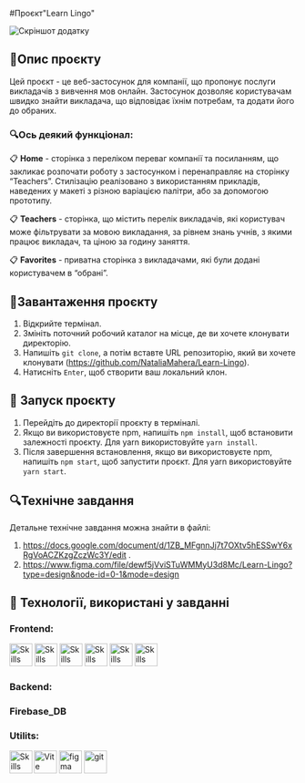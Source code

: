 #Проєкт"Learn Lingo"

![Скріншот додатку]()

## 📝Опис проєкту

Цей проєкт - це веб-застосунок для компанії, що пропонує послуги викладачів з
вивчення мов онлайн. Застосунок дозволяє користувачам швидко знайти викладача,
що відповідає їхнім потребам, та додати його до обраних.

### 🔍Ось деякий функціонал:

📋 **Home** - cторінка з переліком переваг компанії та посиланням, що закликає
розпочати роботу з застосунком і перенаправляє на сторінку “Teachers”.
Стилізацію реалізовано з використанням прикладів, наведених у макеті з різною
варіацією палітри, або за допомогою прототипу.

📋 **Teachers** - cторінка, що містить перелік викладачів, які користувач може
фільтрувати за мовою викладання, за рівнем знань учнів, з якими працює викладач,
та ціною за годину заняття.

📋 **Favorites** - приватна сторінка з викладачами, які були додані користувачем
в “обрані”.

## 🎯Завантаження проєкту

1. Відкрийте термінал.
2. Змініть поточний робочий каталог на місце, де ви хочете клонувати директорію.
3. Напишіть `git clone`, а потім вставте URL репозиторію, який ви хочете
   клонувати (https://github.com/NataliaMahera/Learn-Lingo).
4. Натисніть `Enter`, щоб створити ваш локальний клон.

## 🎯 Запуск проєкту

1. Перейдіть до директорії проєкту в терміналі.
2. Якщо ви використовуєте npm, напишіть `npm install`, щоб встановити залежності
   проєкту. Для yarn використовуйте `yarn install`.
3. Після завершення встановлення, якщо ви використовуєте npm, напишіть
   `npm start`, щоб запустити проєкт. Для yarn використовуйте `yarn start`.

## 🔍Технічне завдання

Детальне технічне завдання можна знайти в файлі:

1. https://docs.google.com/document/d/1ZB_MFgnnJj7t7OXtv5hESSwY6xRgVoACZKzgZczWc3Y/edit
   .
2. https://www.figma.com/file/dewf5jVviSTuWMMyU3d8Mc/Learn-Lingo?type=design&node-id=0-1&mode=design

## 🔧 Технології, використані у завданні

### **Frontend**:

<p align="left"><img src="https://cdn.jsdelivr.net/gh/devicons/devicon/icons/react/react-original.svg" alt="Skills" width="40" height="40"/>  
<img src="https://cdn.jsdelivr.net/gh/devicons/devicon/icons/redux/redux-original.svg" alt="Skills" width="40" height="40"/> 
<img src="https://cdn.jsdelivr.net/gh/devicons/devicon/icons/html5/html5-original.svg" alt="Skills" width="40" height="40"/>  
<img src="https://cdn.jsdelivr.net/gh/devicons/devicon/icons/css3/css3-original.svg" alt="Skills" width="40" height="40"/>  
<img src="https://cdn.jsdelivr.net/gh/devicons/devicon/icons/javascript/javascript-original.svg" alt="Skills" width="40" height="40"/>  
<img src="https://www.vectorlogo.zone/logos/tailwindcss/tailwindcss-icon.svg" alt="Skills" width="40" height="40"/> </p>

### **Backend**:

### **Firebase_DB**

### **Utilits**:

<p align="left" ><img width="40" src="https://vitejs.dev/logo.svg" alt="Vite logo">
<img src="https://www.vectorlogo.zone/logos/figma/figma-icon.svg" alt="figma"  width="40" height="40"/>
<img src="https://www.vectorlogo.zone/logos/git-scm/git-scm-icon.svg" alt="git"  width="40" height="40"/>
<img src="https://cdn.jsdelivr.net/gh/devicons/devicon/icons/vscode/vscode-original.svg" alt="Skills" align="left" width="40" height="40"/>
